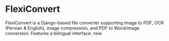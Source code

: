 # FlexiConvert
FlexiConvert is a Django-based file converter supporting image to PDF, OCR (Persian &amp; English), image compression, and PDF to Word/image conversion. Features a bilingual interface.
new
